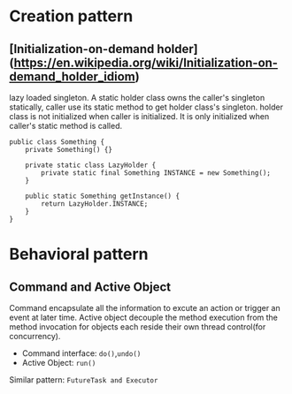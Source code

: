 # Creation pattern

## [Initialization-on-demand holder] (https://en.wikipedia.org/wiki/Initialization-on-demand_holder_idiom) 
lazy loaded singleton. A static holder class owns the caller's singleton statically, caller use its static method to get holder class's singleton.
holder class is not initialized when caller is initialized. It is only initialized when caller's static method is called.
```
public class Something {
    private Something() {}

    private static class LazyHolder {
        private static final Something INSTANCE = new Something();
    }

    public static Something getInstance() {
        return LazyHolder.INSTANCE;
    }
}
```

# Behavioral pattern

## Command and Active Object
Command encapsulate all the information to excute an action or trigger an event at later time. 
Active object decouple the method execution from the method invocation for objects each reside their own thread control(for concurrency).
* Command interface: `do()`,`undo()`
* Active Object: `run()` 

Similar pattern: `FutureTask and Executor`
